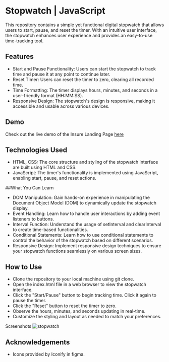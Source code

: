 # Stopwatch | JavaScript
This repository contains a simple yet functional digital stopwatch that allows users to start, pause, and reset the timer. With an intuitive user interface, the stopwatch enhances user experience and provides an easy-to-use time-tracking tool.

## Features
- Start and Pause Functionality: Users can start the stopwatch to track time and pause it at any point to continue later.
- Reset Timer: Users can reset the timer to zero, clearing all recorded time.
- Time Formatting: The timer displays hours, minutes, and seconds in a user-friendly format (HH:MM:SS).
- Responsive Design: The stopwatch's design is responsive, making it accessible and usable across various devices.

 ## Demo
Check out the live demo of the Insure Landing Page [here](https://stopwatch-javascript.vercel.app/)

## Technologies Used
- HTML, CSS: The core structure and styling of the stopwatch interface are built using HTML and CSS.
- JavaScript: The timer's functionality is implemented using JavaScript, enabling start, pause, and reset actions.

##What You Can Learn
- DOM Manipulation: Gain hands-on experience in manipulating the Document Object Model (DOM) to dynamically update the stopwatch display.
- Event Handling: Learn how to handle user interactions by adding event listeners to buttons.
- Interval Function: Understand the usage of setInterval and clearInterval to create time-based functionalities.
- Conditional Statements: Learn how to use conditional statements to control the behavior of the stopwatch based on different scenarios.
- Responsive Design: Implement responsive design techniques to ensure your stopwatch functions seamlessly on various screen sizes.

## How to Use
- Clone the repository to your local machine using git clone.
- Open the index.html file in a web browser to view the stopwatch interface.
- Click the "Start/Pause" button to begin tracking time. Click it again to pause the timer.
- Click the "Reset" button to reset the timer to zero.
- Observe the hours, minutes, and seconds updating in real-time.
- Customize the styling and layout as needed to match your preferences.

Screenshots
![stopwatch](https://github.com/francismcpc/stopwatch-javascript/assets/119109562/00a99a78-009a-4ee2-9eaa-4db6f30e13b8)

## Acknowledgements
- Icons provided by Iconify in figma.
